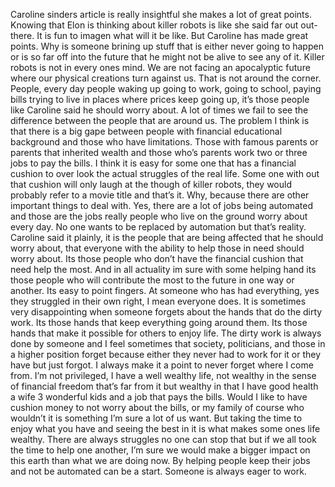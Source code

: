 Caroline sinders article is really insightful she makes a lot of great points. Knowing that Elon is thinking about killer robots is like she said far out out-there. It is fun to imagen what will it be like. But Caroline has made great points. Why is someone brining up stuff that is either never going to happen or is so far off into the future that he might not be alive to see any of it. Killer robots is not in every ones mind. We are not facing an apocalyptic future where our physical creations turn against us. That is not around the corner. 
	People, every day people waking up going to work, going to school, paying bills trying to live in places where prices keep going up, it’s those people like Caroline said he should worry about. A lot of times we fail to see the difference between the people that are around us. The problem I think is that there is a big gape between people with financial educational background and those who have limitations. Those with famous parents or parents that inherited wealth and those who’s parents work two or three jobs to pay the bills. I think it is easy for some one that has a financial cushion to over look the actual struggles of the real life. Some one with out that cushion will only laugh at the though of killer robots, they would probably refer to a movie title and that’s it. Why, because there are other important things to deal with.
	 Yes, there are a lot of jobs being automated and those are the jobs really people who live on the ground worry about every day. No one wants to be replaced by automation but that’s reality. Caroline said it plainly, it is the people that are being affected that he should worry about, that everyone with the ability to help those in need should worry about. Its those people who don’t have the financial cushion that need help the most. And in all actuality im sure with some helping hand its those people who will contribute the most to the future in one way or another. 
	Its easy to point fingers. At someone who has had everything, yes they struggled in their own right, I mean everyone does. It is sometimes very disappointing when someone forgets about the hands that do the dirty work. Its those hands that keep everything going around them. Its those hands that make it possible for others to enjoy life. The dirty work is always done by someone and I feel sometimes that society, politicians, and those in a higher position forget because either they never had to work for it or they have but just forgot. 
	I always make it a point to never forget where I come from. I’m not privileged, I have a well wealthy life, not wealthy in the sense of financial freedom that’s far from it but wealthy in that I have good health a wife 3 wonderful kids and a job that pays the bills. Would I like to have cushion money to not worry about the bills, or my family of course who wouldn’t it is something I’m sure a lot of us want. But taking the time to enjoy what you have and seeing the best in it is what makes some ones life wealthy. 
	There are always struggles no one can stop that but if we all took the time to help one another, I’m sure we would make a bigger impact on this earth than what we are doing now. By helping people keep their jobs and not be automated can be a start. Someone is always eager to work. 

